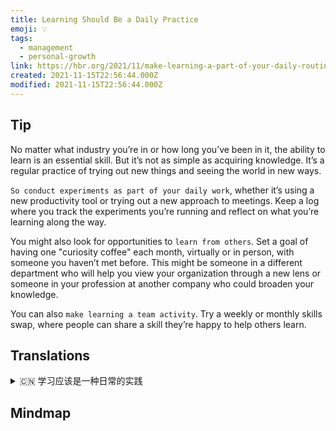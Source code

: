 ```yaml
---
title: Learning Should Be a Daily Practice
emoji: 💡
tags:
  - management
  - personal-growth
link: https://hbr.org/2021/11/make-learning-a-part-of-your-daily-routine?utm_medium=email&utm_source=newsletter_daily&utm_campaign=mtod_notactsubs
created: 2021-11-15T22:56:44.000Z
modified: 2021-11-15T22:56:44.000Z
---
```


## Tip

No matter what industry you’re in or how long you’ve been in it, the ability to learn is an essential skill. But it’s not as simple as acquiring knowledge. It’s a regular practice of trying out new things and seeing the world in new ways.

`So conduct experiments as part of your daily work`, whether it’s using a new productivity tool or trying out a new approach to meetings. Keep a log where you track the experiments you’re running and reflect on what you’re learning along the way.

You might also look for opportunities to `learn from others`. Set a goal of having one "curiosity coffee" each month, virtually or in person, with someone you haven’t met before. This might be someone in a different department who will help you view your organization through a new lens or someone in your profession at another company who could broaden your knowledge.

You can also `make learning a team activity`. Try a weekly or monthly skills swap, where people can share a skill they’re happy to help others learn.

## Translations

<details>
   <summary>🇨🇳 学习应该是一种日常的实践</summary>

无论你从事什么行业，也无论你在这个行业干了多久，学习能力都是必不可少的技能。但这并不像获取知识那么简单。 这是一种尝试新事物和以新方式看待世界的常规做法。

所以把实验作为你日常工作的一部分，不管是使用一种新的生产力工具还是在会议上尝试一种新的方法。 将你正在进行的实验记录下来，并在此过程中反思你所学到的东西。

你也可以找机会向别人学习。 设定一个目标，每个月和你以前没见过的人一起喝一杯“好奇心咖啡”，无论是虚拟的还是面对面的。这个人可能是在不同部门的人，他可以帮助你从一个新的角度看待你的组织，或者是在另一家公司的人，他可以拓宽你的知识面。

你也可以把学习变成团队活动。尝试每周或每月一次技能交流，人们可以分享一种他们乐于帮助别人学习的技能。

</details>

## Mindmap

![]()
